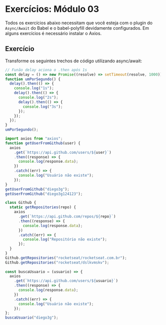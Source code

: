 # Exercícios: Módulo 03

Todos os exercícios abaixo necessitam que você esteja com o plugin do `Async/Await` do Babel e o
babel-polyfill devidamente configurados. Em alguns exercícios é necessário instalar o Axios.

## Exercício

Transforme os seguintes trechos de código utilizando async/await:

```javascript
// Funão delay aciona o .then após 1s
const delay = () => new Promise((resolve) => setTimeout(resolve, 1000));
function umPorSegundo() {
  delay().then(() => {
    console.log("1s");
    delay().then(() => {
      console.log("2s");
      delay().then(() => {
        console.log("3s");
      });
    });
  });
}
umPorSegundo();   

import axios from "axios";
function getUserFromGithub(user) {
  axios
    .get(`https://api.github.com/users/${user}`)
    .then((response) => {
      console.log(response.data);
    })
    .catch((err) => {
      console.log("Usuário não existe");
    });
}
getUserFromGithub("diego3g");
getUserFromGithub("diego3g124123");   

class Github {
  static getRepositories(repo) {
    axios
      .get(`https://api.github.com/repos/${repo}`)
      .then((response) => {
        console.log(response.data);
      })
      .catch((err) => {
        console.log("Repositório não existe");
      });
  }
}
Github.getRepositories("rocketseat/rocketseat.com.br");
Github.getRepositories("rocketseat/dslkvmskv");
   
const buscaUsuario = (usuario) => {
  axios
    .get(`https://api.github.com/users/${usuario}`)
    .then((response) => {
      console.log(response.data);
    })
    .catch((err) => {
      console.log("Usuário não existe");
    });
};
buscaUsuario("diego3g");
```
